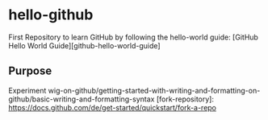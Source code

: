 # hello-github
First Repository to learn GitHub by following the hello-world guide: [GitHub Hello World Guide][github-hello-world-guide]

## Purpose
Experiment wig-on-github/getting-started-with-writing-and-formatting-on-github/basic-writing-and-formatting-syntax
[fork-repository]: https://docs.github.com/de/get-started/quickstart/fork-a-repo
